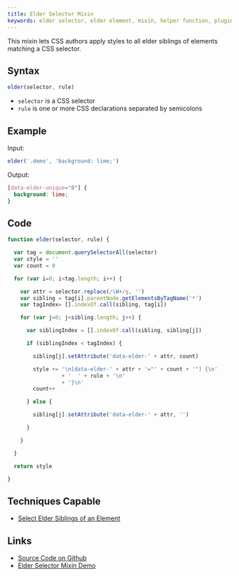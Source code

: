 ```yaml
---
title: Elder Selector Mixin
keywords: elder selector, elder element, mixin, helper function, plugin
---
```


This mixin lets CSS authors apply styles to all elder siblings of elements matching a CSS selector.

## Syntax

```javascript
elder(selector, rule)
```

- `selector` is a CSS selector
- `rule` is one or more CSS declarations separated by semicolons

## Example

Input:

```javascript
elder('.demo', 'background: lime;')
```

Output:

```css
[data-elder-unique="0"] {
  background: lime;
}
```

## Code

```javascript
function elder(selector, rule) {

  var tag = document.querySelectorAll(selector)
  var style = ''
  var count = 0

  for (var i=0; i<tag.length; i++) {

    var attr = selector.replace(/\W+/g, '')
    var sibling = tag[i].parentNode.getElementsByTagName('*')
    var tagIndex= [].indexOf.call(sibling, tag[i])

    for (var j=0; j<sibling.length; j++) {

      var siblingIndex = [].indexOf.call(sibling, sibling[j])

      if (siblingIndex < tagIndex) {

        sibling[j].setAttribute('data-elder-' + attr, count)

        style += '\n[data-elder-' + attr + '="' + count + '"] {\n'
                 + '  ' + rule + '\n'
                 + '}\n'
        count++

      } else {

        sibling[j].setAttribute('data-elder-' + attr, '')

      }

    }

  }

  return style

}
```

## Techniques Capable

- [Select Elder Siblings of an Element](../techniques/elder-siblings-of-element.html)

## Links

- [Source Code on Github](https://github.com/tomhodgins/reprocss/blob/master/mixins/elder-selector.js)
- [Elder Selector Mixin Demo](https://tomhodgins.github.io/reprocss/test/elder-selector-mixin.html)